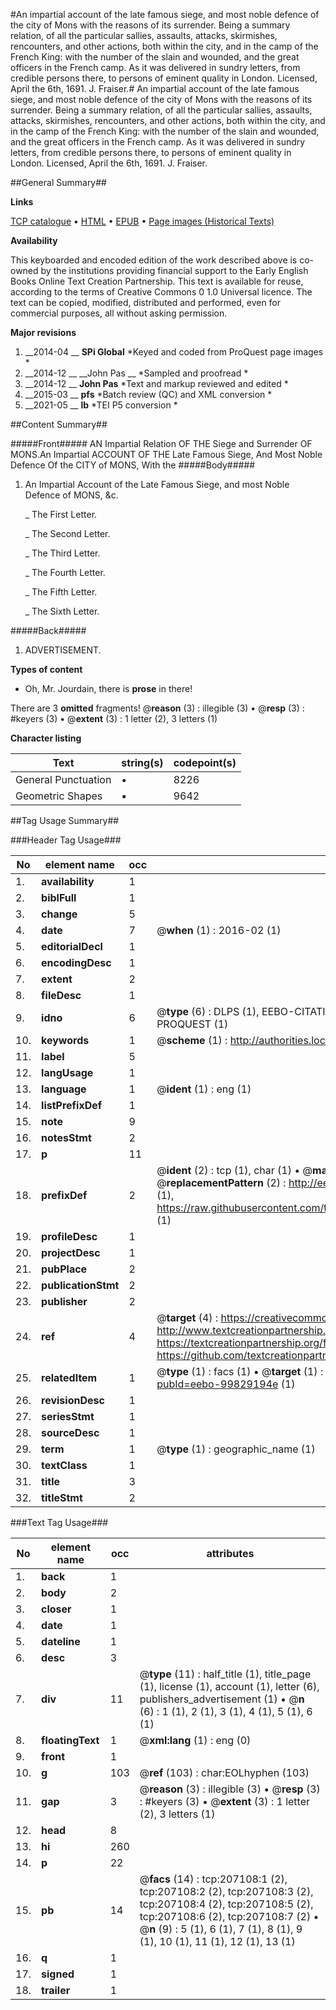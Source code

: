 #An impartial account of the late famous siege, and most noble defence of the city of Mons with the reasons of its surrender. Being a summary relation, of all the particular sallies, assaults, attacks, skirmishes, rencounters, and other actions, both within the city, and in the camp of the French King: with the number of the slain and wounded, and the great officers in the French camp. As it was delivered in sundry letters, from credible persons there, to persons of eminent quality in London. Licensed, April the 6th, 1691. J. Fraiser.#
An impartial account of the late famous siege, and most noble defence of the city of Mons with the reasons of its surrender. Being a summary relation, of all the particular sallies, assaults, attacks, skirmishes, rencounters, and other actions, both within the city, and in the camp of the French King: with the number of the slain and wounded, and the great officers in the French camp. As it was delivered in sundry letters, from credible persons there, to persons of eminent quality in London. Licensed, April the 6th, 1691. J. Fraiser.

##General Summary##

**Links**

[TCP catalogue](http://www.ota.ox.ac.uk/tcp/)  • 
[HTML](http://tei.it.ox.ac.uk/tcp/Texts-HTML/free/B24/B24565.html)  • 
[EPUB](http://tei.it.ox.ac.uk/tcp/Texts-EPUB/free/B24/B24565.epub) • 
[Page images (Historical Texts)](https://historicaltexts.jisc.ac.uk/eebo-99829194e)

**Availability**

This keyboarded and encoded edition of the work described above is co-owned by the
    institutions providing financial support to the Early English Books Online Text Creation
    Partnership. This text is available for reuse, according to the terms of  Creative Commons 0 1.0 Universal
    licence. The text can be copied, modified, distributed and performed, even for commercial
    purposes, all without asking permission.

**Major revisions**

1. __2014-04 __ __SPi Global__ *Keyed and coded from ProQuest page images *
1. __2014-12 __ __John Pas __ *Sampled and proofread *
1. __2014-12 __ __John Pas__ *Text and markup reviewed and edited *
1. __2015-03 __ __pfs__ *Batch review (QC) and XML conversion *
1. __2021-05 __ __lb__ *TEI P5 conversion *

##Content Summary##

#####Front#####
AN Impartial Relation OF THE Siege and Surrender OF MONS.An Impartial ACCOUNT OF THE Late Famous Siege, And Most Noble Defence Of the CITY of MONS, With the 
#####Body#####

1. An Impartial Account of the Late Famous Siege, and most Noble Defence of MONS, &c.

    _ The First Letter.

    _ The Second Letter.

    _ The Third Letter.

    _ The Fourth Letter.

    _ The Fifth Letter.

    _ The Sixth Letter.

#####Back#####

1. ADVERTISEMENT.

**Types of content**

  * Oh, Mr. Jourdain, there is **prose** in there!

There are 3 **omitted** fragments! 
 @__reason__ (3) : illegible (3)  •  @__resp__ (3) : #keyers (3)  •  @__extent__ (3) : 1 letter (2), 3 letters (1)

**Character listing**


|Text|string(s)|codepoint(s)|
|---|---|---|
|General Punctuation|•|8226|
|Geometric Shapes|▪|9642|

##Tag Usage Summary##

###Header Tag Usage###

|No|element name|occ|attributes|
|---|---|---|---|
|1.|__availability__|1||
|2.|__biblFull__|1||
|3.|__change__|5||
|4.|__date__|7| @__when__ (1) : 2016-02 (1)|
|5.|__editorialDecl__|1||
|6.|__encodingDesc__|1||
|7.|__extent__|2||
|8.|__fileDesc__|1||
|9.|__idno__|6| @__type__ (6) : DLPS (1), EEBO-CITATION (1), VID (1), EEBO-PROQUEST (1), STC (1), PROQUEST (1)|
|10.|__keywords__|1| @__scheme__ (1) : http://authorities.loc.gov/ (1)|
|11.|__label__|5||
|12.|__langUsage__|1||
|13.|__language__|1| @__ident__ (1) : eng (1)|
|14.|__listPrefixDef__|1||
|15.|__note__|9||
|16.|__notesStmt__|2||
|17.|__p__|11||
|18.|__prefixDef__|2| @__ident__ (2) : tcp (1), char (1)  •  @__matchPattern__ (2) : ([0-9\-]+):([0-9IVX]+) (1), (.+) (1)  •  @__replacementPattern__ (2) : http://eebo.chadwyck.com/downloadtiff?vid=$1&page=$2 (1), https://raw.githubusercontent.com/textcreationpartnership/Texts/master/tcpchars.xml#$1 (1)|
|19.|__profileDesc__|1||
|20.|__projectDesc__|1||
|21.|__pubPlace__|2||
|22.|__publicationStmt__|2||
|23.|__publisher__|2||
|24.|__ref__|4| @__target__ (4) : https://creativecommons.org/publicdomain/zero/1.0/ (1), http://www.textcreationpartnership.org/docs/. (1), https://textcreationpartnership.org/faq/#faq05 (1), https://github.com/textcreationpartnership (1)|
|25.|__relatedItem__|1| @__type__ (1) : facs (1)  •  @__target__ (1) : https://data.historicaltexts.jisc.ac.uk/view?pubId=eebo-99829194e (1)|
|26.|__revisionDesc__|1||
|27.|__seriesStmt__|1||
|28.|__sourceDesc__|1||
|29.|__term__|1| @__type__ (1) : geographic_name (1)|
|30.|__textClass__|1||
|31.|__title__|3||
|32.|__titleStmt__|2||


###Text Tag Usage###

|No|element name|occ|attributes|
|---|---|---|---|
|1.|__back__|1||
|2.|__body__|2||
|3.|__closer__|1||
|4.|__date__|1||
|5.|__dateline__|1||
|6.|__desc__|3||
|7.|__div__|11| @__type__ (11) : half_title (1), title_page (1), license (1), account (1), letter (6), publishers_advertisement (1)  •  @__n__ (6) : 1 (1), 2 (1), 3 (1), 4 (1), 5 (1), 6 (1)|
|8.|__floatingText__|1| @__xml:lang__ (1) : eng (0)|
|9.|__front__|1||
|10.|__g__|103| @__ref__ (103) : char:EOLhyphen (103)|
|11.|__gap__|3| @__reason__ (3) : illegible (3)  •  @__resp__ (3) : #keyers (3)  •  @__extent__ (3) : 1 letter (2), 3 letters (1)|
|12.|__head__|8||
|13.|__hi__|260||
|14.|__p__|22||
|15.|__pb__|14| @__facs__ (14) : tcp:207108:1 (2), tcp:207108:2 (2), tcp:207108:3 (2), tcp:207108:4 (2), tcp:207108:5 (2), tcp:207108:6 (2), tcp:207108:7 (2)  •  @__n__ (9) : 5 (1), 6 (1), 7 (1), 8 (1), 9 (1), 10 (1), 11 (1), 12 (1), 13 (1)|
|16.|__q__|1||
|17.|__signed__|1||
|18.|__trailer__|1||
